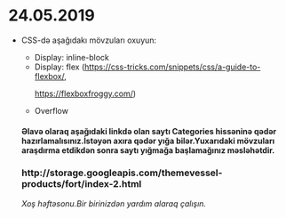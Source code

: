 # 24.05.2019

<ul>

<li>
<p>CSS-də aşağıdakı mövzuları oxuyun:</p>
<ul>
<li>Display: inline-block</li>
<li>Display: flex (<a href="https://css-tricks.com/snippets/css/a-guide-to-flexbox/" rel="nofollow">https://css-tricks.com/snippets/css/a-guide-to-flexbox/</a>,
  
  <a href="https://flexboxfroggy.com/" rel="nofollow">https://flexboxfroggy.com/</a>)</li>
<li>Overflow</li>
</ul>
<h4>Əlavə olaraq aşağıdaki linkdə olan saytı Categories hissəninə qədər hazırlamalısınız.İstəyən axıra qədər yığa bilər.Yuxarıdaki mövzuları araşdırma etdikdən sonra saytı yığmağa başlamağınız məsləhətdir.</h4>
<h3>http://storage.googleapis.com/themevessel-products/fort/index-2.html</h3>
<p><em>Xoş həftəsonu.Bir birinizdən yardım alaraq çalışın.</em></p>
</li>
</ul>

